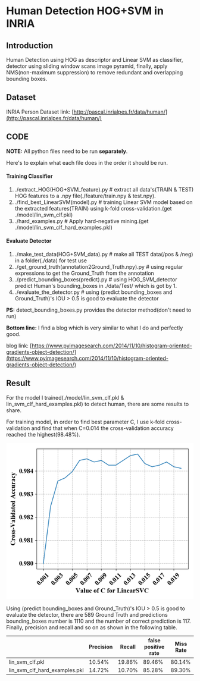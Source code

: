# Human Detection HOG+SVM in INRIA

## Introduction

Human Detection using HOG as descriptor and Linear SVM as classifier, detector using sliding window scans image pyramid, finally, apply NMS(non-maximum suppression) to remove redundant and overlapping bounding boxes.

## Dataset

INRIA Person Dataset link: [http://pascal.inrialpes.fr/data/human/](http://pascal.inrialpes.fr/data/human/)

## CODE

**NOTE:** All python files need to be run **separately**.

Here's to explain what each file does in the order it should be run.

#### Training Classifier

1. ./extract_HOG(HOG+SVM_feature).py # extract all data's(TRAIN & TEST) HOG features to a .npy file(./feature/train.npy & test.npy).
2. ./find_best_LinearSVM(model).py # training Linear SVM model based on the extracted features(TRAIN) using k-fold cross-validation.(get ./model/lin_svm_clf.pkl)
3. ./hard_examples.py # Apply hard-negative mining.(get ./model/lin_svm_clf_hard_examples.pkl)


#### Evaluate Detector

1. ./make_test_data(HOG+SVM_data).py # make all TEST data(/pos & /neg) in a folder(./data) for test use
2. ./get_ground_truth(annotation2Ground_Truth.npy).py # using regular expressions to get the Ground_Truth from the annotation
3. ./predict_bounding_boxes(predict).py # using HOG_SVM_detector predict Human's bounding_boxes in ./data/Test/ which is got by 1.
4. ./evaluate_the_detector.py # using (predict bounding_boxes and Ground_Truth)'s IOU > 0.5 is good to evaluate the detector


**PS:** detect_bounding_boxes.py provides the detector method(don't need to run)


**Bottom line:** I find a blog which is very similar to what I do and perfectly good.

blog link: [https://www.pyimagesearch.com/2014/11/10/histogram-oriented-gradients-object-detection/](https://www.pyimagesearch.com/2014/11/10/histogram-oriented-gradients-object-detection/)


## Result

For the model I trained(./model/lin_svm_clf.pkl & lin_svm_clf_hard_examples.pkl) to detect human, there are some results to share.

For training model, in order to find best parameter C, I use k-fold cross-validation and find that when C=0.014 the cross-validation accuracy reached the highest(98.48%).

![](README/README1.png)

Using (predict bounding_boxes and Ground_Truth)'s IOU > 0.5 is good to evaluate the detector, there are 589 Ground Truth and predictions bounding_boxes number is 1110 and the number of correct prediction is 117. Finally, precision and recall and so on as shown in the following table.

|                               | Precision | Recall | false positive rate | Miss Rate |
|-------------------------------|-----------|--------|---------------------|-----------|
| lin_svm_clf.pkl               | 10.54%    | 19.86% | 89.46%              | 80.14%    |
| lin_svm_clf_hard_examples.pkl | 14.72%    | 10.70% | 85.28%              | 89.30%    |
